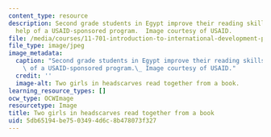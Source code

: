 ```yaml
---
content_type: resource
description: Second grade students in Egypt improve their reading skills with the
  help of a USAID-sponsored program.  Image courtesy of USAID.
file: /media/courses/11-701-introduction-to-international-development-planning-fall-2011/5db65194be7503494d6c8b478073f327_11_701f11-th.jpg
file_type: image/jpeg
image_metadata:
  caption: "Second grade students in Egypt improve their reading skills with the help\
    \ of a USAID-sponsored program.\_ Image courtesy of USAID."
  credit: ''
  image-alt: Two girls in headscarves read together from a book.
learning_resource_types: []
ocw_type: OCWImage
resourcetype: Image
title: Two girls in headscarves read together from a book
uid: 5db65194-be75-0349-4d6c-8b478073f327
---
```

